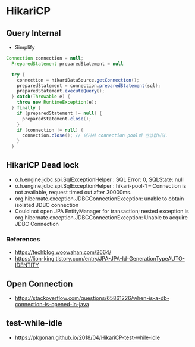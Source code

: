 # HikariCP

## Query Internal 

- Simplify 

~~~java
Connection connection = null;
  PreparedStatement preparedStatement = null

  try {
    connection = hikariDataSource.getConnection();
    preparedStatement = connection.preparedStatement(sql);
    preparedStatement.executeQuery();
  } catch(Throwable e) {
    throw new RuntimeException(e);
  } finally {
    if (preparedStatement != null) {
      preparedStatement.close();
    }
    if (connection != null) {
      connection.close(); // 여기서 connection pool에 반납됩니다.
    }
  }
~~~


## HikariCP Dead lock

- o.h.engine.jdbc.spi.SqlExceptionHelper : SQL Error: 0, SQLState: null
- o.h.engine.jdbc.spi.SqlExceptionHelper : hikari-pool-1 – Connection is not available, request timed out after 30000ms.
- org.hibernate.exception.JDBCConnectionException: unable to obtain isolated JDBC connection
- Could not open JPA EntityManager for transaction; nested exception is org.hibernate.exception.JDBCConnectionException: Unable to acquire JDBC Connection

### References
- https://techblog.woowahan.com/2664/
- https://lion-king.tistory.com/entry/JPA-JPA-Id-GenerationTypeAUTO-IDENTITY


## Open Connection

- https://stackoverflow.com/questions/65861226/when-is-a-db-connection-is-opened-in-java

## test-while-idle

- https://pkgonan.github.io/2018/04/HikariCP-test-while-idle